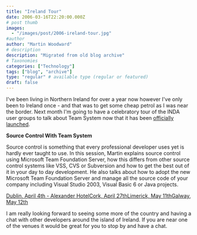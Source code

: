 ```yaml
---
title: "Ireland Tour"
date: 2006-03-16T22:20:00.000Z
# post thumb
images:
  - "/images/post/2006-ireland-tour.jpg"
#author
author: "Martin Woodward"
# description
description: "Migrated from old blog archive"
# Taxonomies
categories: ["Technology"]
tags: ["blog", "archive"]
type: "regular" # available type (regular or featured)
draft: false
---
```


I've been living in Northern Ireland for over a year now however I've only been to Ireland once - and that was to get some cheap petrol as I was near the border.  Next month I'm going to have a celebratory tour of the INDA user groups to talk about Team System now that it has been [officially launched](http://blogs.msdn.com/robcaron/archive/2006/03/16/553177.aspx).

**Source Control With Team System**

Source control is something that every professional developer uses yet is hardly ever taught to use.  In this session, Martin explains source control using Microsoft Team Foundation Server, how this differs from other source control systems like VSS, CVS or Subversion and how to get the best out of it in your day to day development.  He also talks about how to adopt the new Microsoft Team Foundation Server and manage all the source code of your company including Visual Studio 2003, Visual Basic 6 or Java projects.

[Dublin, April 4th - Alexander Hotel](http://developers.ie/session.aspx?s=44)[Cork, April 27th](http://developers.ie/session.aspx?s=47)[Limerick, May 11th](http://developers.ie/session.aspx?s=48)[Galway, May 12th](http://developers.ie/session.aspx?s=46)

I am really looking forward to seeing some more of the country and having a chat with other developers around the island of Ireland.  If you are near one of the venues it would be great for you to stop by and have a chat.